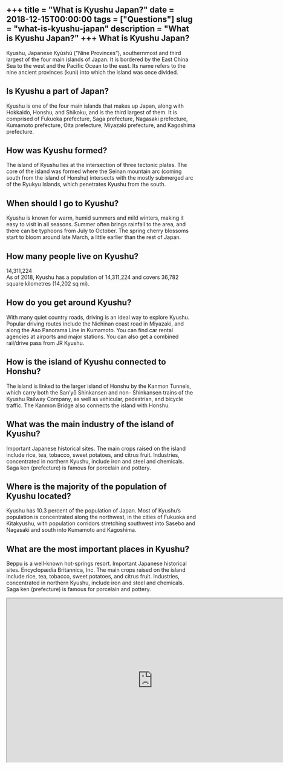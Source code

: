 +++
title = "What is Kyushu Japan?"
date = 2018-12-15T00:00:00
tags = ["Questions"]
slug = "what-is-kyushu-japan"
description = "What is Kyushu Japan?"
+++
What is Kyushu Japan?
---------------------

Kyushu, Japanese Kyūshū (“Nine Provinces”), southernmost and third largest of the four main islands of Japan. It is bordered by the East China Sea to the west and the Pacific Ocean to the east. Its name refers to the nine ancient provinces (kuni) into which the island was once divided.

Is Kyushu a part of Japan?
--------------------------

Kyushu is one of the four main islands that makes up Japan, along with Hokkaido, Honshu, and Shikoku, and is the third largest of them. It is comprised of Fukuoka prefecture, Saga prefecture, Nagasaki prefecture, Kumamoto prefecture, Oita prefecture, Miyazaki prefecture, and Kagoshima prefecture.

How was Kyushu formed?
----------------------

The island of Kyushu lies at the intersection of three tectonic plates. The core of the island was formed where the Seinan mountain arc (coming south from the island of Honshu) intersects with the mostly submerged arc of the Ryukyu Islands, which penetrates Kyushu from the south.

When should I go to Kyushu?
---------------------------

Kyushu is known for warm, humid summers and mild winters, making it easy to visit in all seasons. Summer often brings rainfall to the area, and there can be typhoons from July to October. The spring cherry blossoms start to bloom around late March, a little earlier than the rest of Japan.

How many people live on Kyushu?
-------------------------------

14,311,224  
As of 2018, Kyushu has a population of 14,311,224 and covers 36,782 square kilometres (14,202 sq mi).

How do you get around Kyushu?
-----------------------------

With many quiet country roads, driving is an ideal way to explore Kyushu. Popular driving routes include the Nichinan coast road in Miyazaki, and along the Aso Panorama Line in Kumamoto. You can find car rental agencies at airports and major stations. You can also get a combined rail/drive pass from JR Kyushu.

How is the island of Kyushu connected to Honshu?
------------------------------------------------

The island is linked to the larger island of Honshu by the Kanmon Tunnels, which carry both the San’yō Shinkansen and non- Shinkansen trains of the Kyushu Railway Company, as well as vehicular, pedestrian, and bicycle traffic. The Kanmon Bridge also connects the island with Honshu.

What was the main industry of the island of Kyushu?
---------------------------------------------------

Important Japanese historical sites. The main crops raised on the island include rice, tea, tobacco, sweet potatoes, and citrus fruit. Industries, concentrated in northern Kyushu, include iron and steel and chemicals. Saga ken (prefecture) is famous for porcelain and pottery.

Where is the majority of the population of Kyushu located?
----------------------------------------------------------

Kyushu has 10.3 percent of the population of Japan. Most of Kyushu’s population is concentrated along the northwest, in the cities of Fukuoka and Kitakyushu, with population corridors stretching southwest into Sasebo and Nagasaki and south into Kumamoto and Kagoshima.

What are the most important places in Kyushu?
---------------------------------------------

Beppu is a well-known hot-springs resort. Important Japanese historical sites. Encyclopædia Britannica, Inc. The main crops raised on the island include rice, tea, tobacco, sweet potatoes, and citrus fruit. Industries, concentrated in northern Kyushu, include iron and steel and chemicals. Saga ken (prefecture) is famous for porcelain and pottery.

<iframe allow="accelerometer; autoplay; clipboard-write; encrypted-media; gyroscope; picture-in-picture" allowfullscreen="" class="__youtube_prefs__  epyt-is-override  no-lazyload" data-no-lazy="1" data-origheight="433" data-origwidth="770" data-skipgform_ajax_framebjll="" height="433" id="_ytid_53231" loading="lazy" src="https://www.youtube.com/embed/3N3XzdpLdmA?enablejsapi=1&autoplay=0&cc_load_policy=0&cc_lang_pref=&iv_load_policy=1&loop=0&modestbranding=0&rel=1&fs=1&playsinline=0&autohide=2&theme=dark&color=red&controls=1&" title="YouTube player" width="770"></iframe>